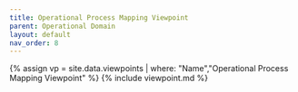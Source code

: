 ```yaml
---
title: Operational Process Mapping Viewpoint
parent: Operational Domain
layout: default
nav_order: 8
---
```

{% assign vp = site.data.viewpoints | where: "Name","Operational Process Mapping Viewpoint" %}
{% include viewpoint.md %}